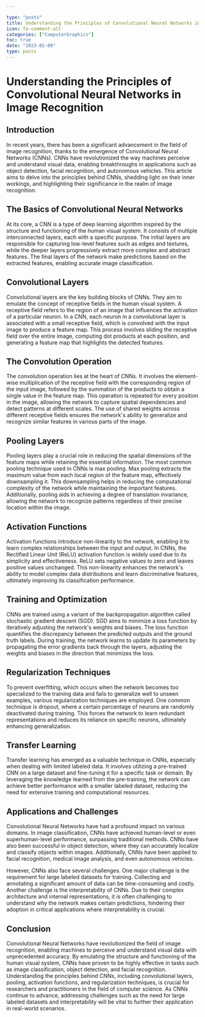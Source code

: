 ```yaml
---

type: "posts"
title: Understanding the Principles of Convolutional Neural Networks in Image Recognition
icon: fa-comment-alt
categories: ["ComputerGraphics"]
toc: true
date: "2023-02-09"
type: posts
---
```





# Understanding the Principles of Convolutional Neural Networks in Image Recognition

## Introduction

In recent years, there has been a significant advancement in the field of image recognition, thanks to the emergence of Convolutional Neural Networks (CNNs). CNNs have revolutionized the way machines perceive and understand visual data, enabling breakthroughs in applications such as object detection, facial recognition, and autonomous vehicles. This article aims to delve into the principles behind CNNs, shedding light on their inner workings, and highlighting their significance in the realm of image recognition.

## The Basics of Convolutional Neural Networks

At its core, a CNN is a type of deep learning algorithm inspired by the structure and functioning of the human visual system. It consists of multiple interconnected layers, each with a specific purpose. The initial layers are responsible for capturing low-level features such as edges and textures, while the deeper layers progressively extract more complex and abstract features. The final layers of the network make predictions based on the extracted features, enabling accurate image classification.

## Convolutional Layers

Convolutional layers are the key building blocks of CNNs. They aim to emulate the concept of receptive fields in the human visual system. A receptive field refers to the region of an image that influences the activation of a particular neuron. In a CNN, each neuron in a convolutional layer is associated with a small receptive field, which is convolved with the input image to produce a feature map. This process involves sliding the receptive field over the entire image, computing dot products at each position, and generating a feature map that highlights the detected features.

## The Convolution Operation

The convolution operation lies at the heart of CNNs. It involves the element-wise multiplication of the receptive field with the corresponding region of the input image, followed by the summation of the products to obtain a single value in the feature map. This operation is repeated for every position in the image, allowing the network to capture spatial dependencies and detect patterns at different scales. The use of shared weights across different receptive fields ensures the network's ability to generalize and recognize similar features in various parts of the image.

## Pooling Layers

Pooling layers play a crucial role in reducing the spatial dimensions of the feature maps while retaining the essential information. The most common pooling technique used in CNNs is max pooling. Max pooling extracts the maximum value from each local region of the feature map, effectively downsampling it. This downsampling helps in reducing the computational complexity of the network while maintaining the important features. Additionally, pooling aids in achieving a degree of translation invariance, allowing the network to recognize patterns regardless of their precise location within the image.

## Activation Functions

Activation functions introduce non-linearity to the network, enabling it to learn complex relationships between the input and output. In CNNs, the Rectified Linear Unit (ReLU) activation function is widely used due to its simplicity and effectiveness. ReLU sets negative values to zero and leaves positive values unchanged. This non-linearity enhances the network's ability to model complex data distributions and learn discriminative features, ultimately improving its classification performance.

## Training and Optimization

CNNs are trained using a variant of the backpropagation algorithm called stochastic gradient descent (SGD). SGD aims to minimize a loss function by iteratively adjusting the network's weights and biases. The loss function quantifies the discrepancy between the predicted outputs and the ground truth labels. During training, the network learns to update its parameters by propagating the error gradients back through the layers, adjusting the weights and biases in the direction that minimizes the loss.

## Regularization Techniques

To prevent overfitting, which occurs when the network becomes too specialized to the training data and fails to generalize well to unseen examples, various regularization techniques are employed. One common technique is dropout, where a certain percentage of neurons are randomly deactivated during training. This forces the network to learn redundant representations and reduces its reliance on specific neurons, ultimately enhancing generalization.

## Transfer Learning

Transfer learning has emerged as a valuable technique in CNNs, especially when dealing with limited labeled data. It involves utilizing a pre-trained CNN on a large dataset and fine-tuning it for a specific task or domain. By leveraging the knowledge learned from the pre-training, the network can achieve better performance with a smaller labeled dataset, reducing the need for extensive training and computational resources.

## Applications and Challenges

Convolutional Neural Networks have had a profound impact on various domains. In image classification, CNNs have achieved human-level or even superhuman-level performance, surpassing traditional methods. CNNs have also been successful in object detection, where they can accurately localize and classify objects within images. Additionally, CNNs have been applied to facial recognition, medical image analysis, and even autonomous vehicles.

However, CNNs also face several challenges. One major challenge is the requirement for large labeled datasets for training. Collecting and annotating a significant amount of data can be time-consuming and costly. Another challenge is the interpretability of CNNs. Due to their complex architecture and internal representations, it is often challenging to understand why the network makes certain predictions, hindering their adoption in critical applications where interpretability is crucial.

## Conclusion

Convolutional Neural Networks have revolutionized the field of image recognition, enabling machines to perceive and understand visual data with unprecedented accuracy. By emulating the structure and functioning of the human visual system, CNNs have proven to be highly effective in tasks such as image classification, object detection, and facial recognition. Understanding the principles behind CNNs, including convolutional layers, pooling, activation functions, and regularization techniques, is crucial for researchers and practitioners in the field of computer science. As CNNs continue to advance, addressing challenges such as the need for large labeled datasets and interpretability will be vital to further their application in real-world scenarios.